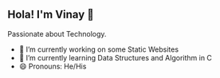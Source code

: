 ## Hola! I'm Vinay 👋

Passionate about Technology. 
- 🔭 I’m currently working on some Static Websites
- 🌱 I’m currently learning Data Structures and Algorithm in C
- 😄 Pronouns: He/His
